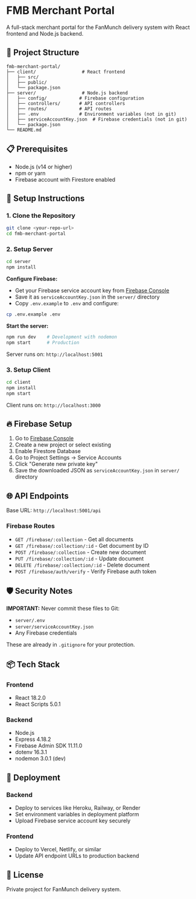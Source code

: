 # FMB Merchant Portal

A full-stack merchant portal for the FanMunch delivery system with React frontend and Node.js backend.

## 🚀 Project Structure

```
fmb-merchant-portal/
├── client/                 # React frontend
│   ├── src/
│   ├── public/
│   └── package.json
├── server/                 # Node.js backend
│   ├── config/            # Firebase configuration
│   ├── controllers/       # API controllers
│   ├── routes/            # API routes
│   ├── .env               # Environment variables (not in git)
│   ├── serviceAccountKey.json  # Firebase credentials (not in git)
│   └── package.json
└── README.md
```

## 📋 Prerequisites

- Node.js (v14 or higher)
- npm or yarn
- Firebase account with Firestore enabled

## 🔧 Setup Instructions

### 1. Clone the Repository

```bash
git clone <your-repo-url>
cd fmb-merchant-portal
```

### 2. Setup Server

```bash
cd server
npm install
```

**Configure Firebase:**
- Get your Firebase service account key from [Firebase Console](https://console.firebase.google.com/)
- Save it as `serviceAccountKey.json` in the `server/` directory
- Copy `.env.example` to `.env` and configure:

```bash
cp .env.example .env
```

**Start the server:**
```bash
npm run dev    # Development with nodemon
npm start      # Production
```

Server runs on: `http://localhost:5001`

### 3. Setup Client

```bash
cd client
npm install
npm start
```

Client runs on: `http://localhost:3000`

## 🔥 Firebase Setup

1. Go to [Firebase Console](https://console.firebase.google.com/)
2. Create a new project or select existing
3. Enable Firestore Database
4. Go to Project Settings → Service Accounts
5. Click "Generate new private key"
6. Save the downloaded JSON as `serviceAccountKey.json` in `server/` directory

## 🌐 API Endpoints

Base URL: `http://localhost:5001/api`

### Firebase Routes

- `GET /firebase/:collection` - Get all documents
- `GET /firebase/:collection/:id` - Get document by ID
- `POST /firebase/:collection` - Create new document
- `PUT /firebase/:collection/:id` - Update document
- `DELETE /firebase/:collection/:id` - Delete document
- `POST /firebase/auth/verify` - Verify Firebase auth token

## 🛡️ Security Notes

**IMPORTANT:** Never commit these files to Git:
- `server/.env`
- `server/serviceAccountKey.json`
- Any Firebase credentials

These are already in `.gitignore` for your protection.

## 📦 Tech Stack

### Frontend
- React 18.2.0
- React Scripts 5.0.1

### Backend
- Node.js
- Express 4.18.2
- Firebase Admin SDK 11.11.0
- dotenv 16.3.1
- nodemon 3.0.1 (dev)

## 🚀 Deployment

### Backend
- Deploy to services like Heroku, Railway, or Render
- Set environment variables in deployment platform
- Upload Firebase service account key securely

### Frontend
- Deploy to Vercel, Netlify, or similar
- Update API endpoint URLs to production backend

## 📝 License

Private project for FanMunch delivery system.
